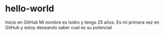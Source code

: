 # hello-world
Inicio en GitHub
Mi nombre es Isidro y tengo 25 años. Es mi primera vez en GitHub y estoy deseando saber cual es su potencial
